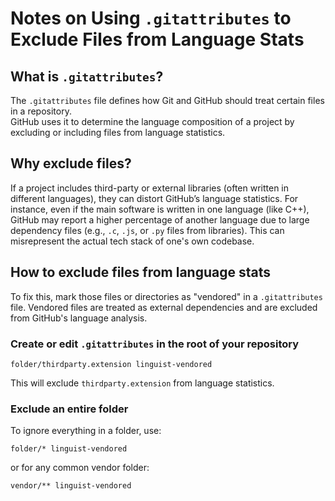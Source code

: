 # Notes on Using `.gitattributes` to Exclude Files from Language Stats

## What is `.gitattributes`?

The `.gitattributes` file defines how Git and GitHub should treat certain files in a repository.  
GitHub uses it to determine the language composition of a project by excluding or including files from language statistics.

## Why exclude files?

If a project includes third-party or external libraries (often written in different languages), they can distort GitHub’s language statistics. For instance, even if the main software is written in one language (like C++), GitHub may report a higher percentage of another language due to large dependency files (e.g., `.c`, `.js`, or `.py` files from libraries). This can misrepresent the actual tech stack of one's own codebase.

## How to exclude files from language stats

To fix this, mark those files or directories as "vendored" in a `.gitattributes` file. Vendored files are treated as external dependencies and are excluded from GitHub's language analysis.

### Create or edit `.gitattributes` in the root of your repository

```gitattributes
folder/thirdparty.extension linguist-vendored
```

This will exclude `thirdparty.extension` from language statistics.

### Exclude an entire folder

To ignore everything in a folder, use:

```gitattributes
folder/* linguist-vendored
```

or for any common vendor folder:

```gitattributes
vendor/** linguist-vendored
```
